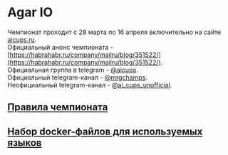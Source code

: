 # Agar IO

Чемпионат проходит с 28 марта по 16 апреля включительно на сайте [aicups.ru](http://aicups.ru/).  
Официальный анонс чемпионата - [https://habrahabr.ru/company/mailru/blog/351522/](https://habrahabr.ru/company/mailru/blog/351522/).  
Официальная группа в telegram - [@aicups](https://t.me/aicups).  
Официальный telegram-канал - [@mrgchamps](https://t.me/mrgchamps).  
Неофициальный telegram-канал - [@ai_cups_unofficial](https://t.me/ai_cups_unofficial).  

## [Правила чемпионата](RULES.md)

## [Набор docker-файлов для используемых языков](dockers/)
